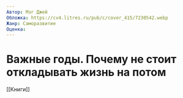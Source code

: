 ```yaml
---
Автор: Мэг Джей
Обложка: https://cv4.litres.ru/pub/c/cover_415/7230542.webp
Жанр: Саморазвитие
Оценка: 
---
```


# Важные годы. Почему не стоит откладывать жизнь на потом

[[Книги]]
